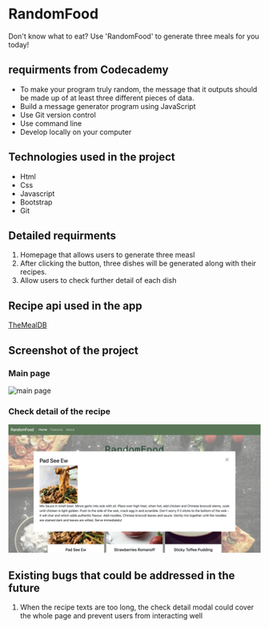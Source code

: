 # RandomFood
Don't know what to eat? Use 'RandomFood' to generate three meals for you today!

## requirments from Codecademy
+ To make your program truly random, the message that it outputs should be made up of at least three different pieces of data.
+ Build a message generator program using JavaScript
+ Use Git version control
+ Use command line
+ Develop locally on your computer

## Technologies used in the project
+ Html
+ Css
+ Javascript
+ Bootstrap
+ Git

## Detailed requirments
1. Homepage that allows users to generate three measl
2. After clicking the button, three dishes will be generated along with their recipes.
3. Allow users to check further detail of each dish

## Recipe api used in the app

[TheMealDB](https://www.themealdb.com/)

## Screenshot of the project

### Main page 
![main page](./assets/main-page.png)
### Check detail of the recipe
![Detail of recipe](./assets//check-detail.png)

## Existing bugs that could be addressed in the future
1. When the recipe texts are too long, the check detail modal could cover the whole page and prevent users from interacting well
